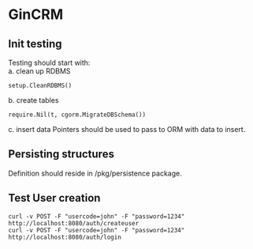 # GinCRM

## Init testing
Testing should start with:<br/>
a. clean up RDBMS
```
setup.CleanRDBMS()
```

b. create tables
```
require.Nil(t, cgorm.MigrateDBSchema())
```

c. insert data
Pointers should be used to pass to ORM with data to insert.

## Persisting structures
Definition should reside in /pkg/persistence package. 

## Test User creation
```
curl -v POST -F "usercode=john" -F "password=1234" http://localhost:8080/auth/createuser
curl -v POST -F "usercode=john" -F "password=1234" http://localhost:8080/auth/login
```

